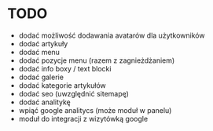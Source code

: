 # TODO

- dodać możliwość dodawania avatarów dla użytkowników
- dodać artykuły
- dodać menu
- dodać pozycje menu (razem z zagnieżdżaniem)
- dodać info boxy / text blocki
- dodać galerie
- dodać kategorie artykułów
- dodać seo (uwzględnić sitemapę)
- dodać analitykę
- wpiąć google analitycs (może moduł w panelu)
- moduł do integracji z wizytówką google
